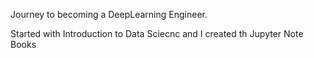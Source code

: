 Journey to becoming a DeepLearning Engineer.

Started with Introduction to Data Sciecnc and I created th Jupyter Note Books
